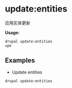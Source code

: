 # update:entities
应用实体更新

**Usage:**
```
drupal update:entities
upe
```

## Examples
* Update entities
```
drupal update:entities
```
